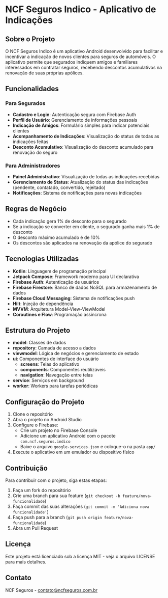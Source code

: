 # NCF Seguros Indico - Aplicativo de Indicações

## Sobre o Projeto

O NCF Seguros Indico é um aplicativo Android desenvolvido para facilitar e incentivar a indicação de novos clientes para seguros de automóveis. O aplicativo permite que segurados indiquem amigos e familiares interessados em contratar seguros, recebendo descontos acumulativos na renovação de suas próprias apólices.

## Funcionalidades

### Para Segurados
- **Cadastro e Login**: Autenticação segura com Firebase Auth
- **Perfil de Usuário**: Gerenciamento de informações pessoais
- **Indicação de Amigos**: Formulário simples para indicar potenciais clientes
- **Acompanhamento de Indicações**: Visualização do status de todas as indicações feitas
- **Desconto Acumulativo**: Visualização do desconto acumulado para renovação do seguro

### Para Administradores
- **Painel Administrativo**: Visualização de todas as indicações recebidas
- **Gerenciamento de Status**: Atualização do status das indicações (pendente, contatado, convertido, rejeitado)
- **Notificações**: Sistema de notificações para novas indicações

## Regras de Negócio

- Cada indicação gera 1% de desconto para o segurado
- Se a indicação se converter em cliente, o segurado ganha mais 1% de desconto
- O desconto máximo acumulado é de 10%
- Os descontos são aplicados na renovação da apólice do segurado

## Tecnologias Utilizadas

- **Kotlin**: Linguagem de programação principal
- **Jetpack Compose**: Framework moderno para UI declarativa
- **Firebase Auth**: Autenticação de usuários
- **Firebase Firestore**: Banco de dados NoSQL para armazenamento de dados
- **Firebase Cloud Messaging**: Sistema de notificações push
- **Hilt**: Injeção de dependência
- **MVVM**: Arquitetura Model-View-ViewModel
- **Coroutines e Flow**: Programação assíncrona

## Estrutura do Projeto

- **model**: Classes de dados
- **repository**: Camada de acesso a dados
- **viewmodel**: Lógica de negócios e gerenciamento de estado
- **ui**: Componentes de interface do usuário
  - **screens**: Telas do aplicativo
  - **components**: Componentes reutilizáveis
  - **navigation**: Navegação entre telas
- **service**: Serviços em background
- **worker**: Workers para tarefas periódicas

## Configuração do Projeto

1. Clone o repositório
2. Abra o projeto no Android Studio
3. Configure o Firebase:
   - Crie um projeto no Firebase Console
   - Adicione um aplicativo Android com o pacote `com.ncf.seguros.indico`
   - Baixe o arquivo `google-services.json` e coloque-o na pasta `app/`
4. Execute o aplicativo em um emulador ou dispositivo físico

## Contribuição

Para contribuir com o projeto, siga estas etapas:

1. Faça um fork do repositório
2. Crie uma branch para sua feature (`git checkout -b feature/nova-funcionalidade`)
3. Faça commit das suas alterações (`git commit -m 'Adiciona nova funcionalidade'`)
4. Faça push para a branch (`git push origin feature/nova-funcionalidade`)
5. Abra um Pull Request

## Licença

Este projeto está licenciado sob a licença MIT - veja o arquivo LICENSE para mais detalhes.

## Contato

NCF Seguros - [contato@ncfseguros.com.br](mailto:contato@ncfseguros.com.br) 